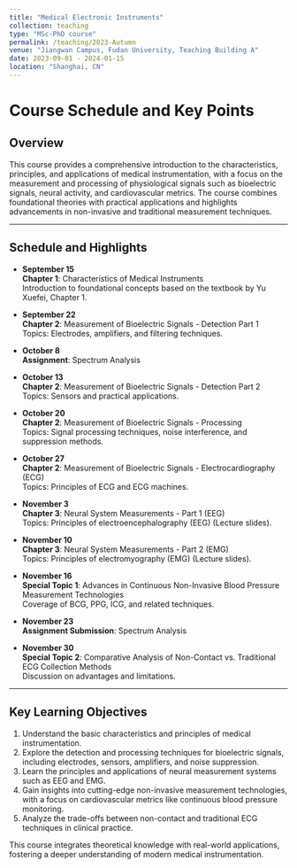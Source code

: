 ```yaml
---
title: "Medical Electronic Instruments"
collection: teaching
type: "MSc-PhD course"
permalink: /teaching/2023-Autumn
venue: "Jiangwan Campus, Fudan University, Teaching Building A"
date: 2023-09-01 - 2024-01-15
location: "Shanghai, CN"
---
```


# Course Schedule and Key Points

## Overview
This course provides a comprehensive introduction to the characteristics, principles, and applications of medical instrumentation, with a focus on the measurement and processing of physiological signals such as bioelectric signals, neural activity, and cardiovascular metrics. The course combines foundational theories with practical applications and highlights advancements in non-invasive and traditional measurement techniques.

---

## Schedule and Highlights

- **September 15**  
  **Chapter 1**: Characteristics of Medical Instruments  
  Introduction to foundational concepts based on the textbook by Yu Xuefei, Chapter 1.

- **September 22**  
  **Chapter 2**: Measurement of Bioelectric Signals - Detection Part 1  
  Topics: Electrodes, amplifiers, and filtering techniques.

- **October 8**  
  **Assignment**: Spectrum Analysis  

- **October 13**  
  **Chapter 2**: Measurement of Bioelectric Signals - Detection Part 2  
  Topics: Sensors and practical applications.

- **October 20**  
  **Chapter 2**: Measurement of Bioelectric Signals - Processing  
  Topics: Signal processing techniques, noise interference, and suppression methods.

- **October 27**  
  **Chapter 2**: Measurement of Bioelectric Signals - Electrocardiography (ECG)  
  Topics: Principles of ECG and ECG machines.

- **November 3**  
  **Chapter 3**: Neural System Measurements - Part 1 (EEG)  
  Topics: Principles of electroencephalography (EEG) (Lecture slides).

- **November 10**  
  **Chapter 3**: Neural System Measurements - Part 2 (EMG)  
  Topics: Principles of electromyography (EMG) (Lecture slides).

- **November 16**  
  **Special Topic 1**: Advances in Continuous Non-Invasive Blood Pressure Measurement Technologies  
  Coverage of BCG, PPG, ICG, and related techniques.

- **November 23**  
  **Assignment Submission**: Spectrum Analysis  

- **November 30**  
  **Special Topic 2**: Comparative Analysis of Non-Contact vs. Traditional ECG Collection Methods  
  Discussion on advantages and limitations.

---

## Key Learning Objectives
1. Understand the basic characteristics and principles of medical instrumentation.
2. Explore the detection and processing techniques for bioelectric signals, including electrodes, sensors, amplifiers, and noise suppression.
3. Learn the principles and applications of neural measurement systems such as EEG and EMG.
4. Gain insights into cutting-edge non-invasive measurement technologies, with a focus on cardiovascular metrics like continuous blood pressure monitoring.
5. Analyze the trade-offs between non-contact and traditional ECG techniques in clinical practice.

This course integrates theoretical knowledge with real-world applications, fostering a deeper understanding of modern medical instrumentation.
